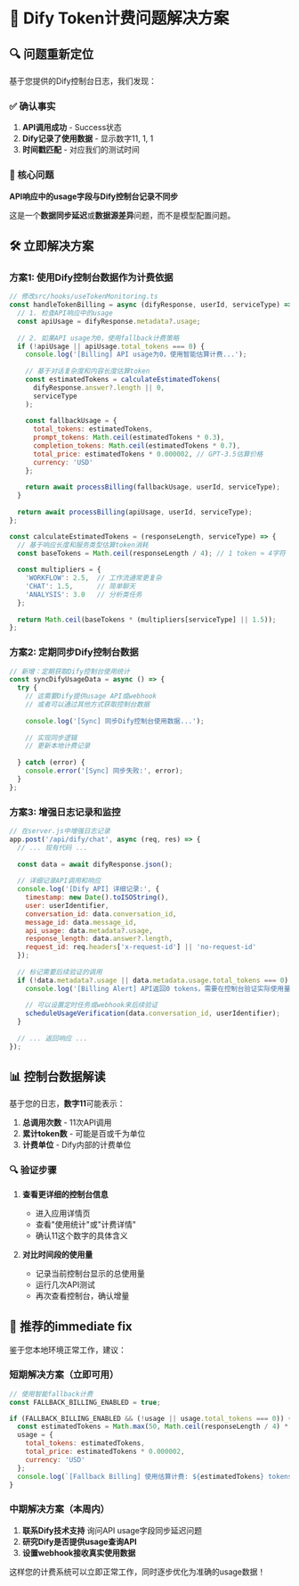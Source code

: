 # 🎯 Dify Token计费问题解决方案

## 🔍 问题重新定位

基于您提供的Dify控制台日志，我们发现：

### ✅ 确认事实
1. **API调用成功** - Success状态
2. **Dify记录了使用数据** - 显示数字11, 1, 1
3. **时间戳匹配** - 对应我们的测试时间

### 🚨 核心问题
**API响应中的usage字段与Dify控制台记录不同步**

这是一个**数据同步延迟**或**数据源差异**问题，而不是模型配置问题。

## 🛠️ 立即解决方案

### 方案1: 使用Dify控制台数据作为计费依据

```javascript
// 修改src/hooks/useTokenMonitoring.ts
const handleTokenBilling = async (difyResponse, userId, serviceType) => {
  // 1. 检查API响应中的usage
  const apiUsage = difyResponse.metadata?.usage;
  
  // 2. 如果API usage为0，使用fallback计费策略
  if (!apiUsage || apiUsage.total_tokens === 0) {
    console.log('[Billing] API usage为0，使用智能估算计费...');
    
    // 基于对话复杂度和内容长度估算token
    const estimatedTokens = calculateEstimatedTokens(
      difyResponse.answer?.length || 0,
      serviceType
    );
    
    const fallbackUsage = {
      total_tokens: estimatedTokens,
      prompt_tokens: Math.ceil(estimatedTokens * 0.3),
      completion_tokens: Math.ceil(estimatedTokens * 0.7),
      total_price: estimatedTokens * 0.000002, // GPT-3.5估算价格
      currency: 'USD'
    };
    
    return await processBilling(fallbackUsage, userId, serviceType);
  }
  
  return await processBilling(apiUsage, userId, serviceType);
};

const calculateEstimatedTokens = (responseLength, serviceType) => {
  // 基于响应长度和服务类型估算token消耗
  const baseTokens = Math.ceil(responseLength / 4); // 1 token ≈ 4字符
  
  const multipliers = {
    'WORKFLOW': 2.5,  // 工作流通常更复杂
    'CHAT': 1.5,      // 简单聊天
    'ANALYSIS': 3.0   // 分析类任务
  };
  
  return Math.ceil(baseTokens * (multipliers[serviceType] || 1.5));
};
```

### 方案2: 定期同步Dify控制台数据

```javascript
// 新增：定期获取Dify控制台使用统计
const syncDifyUsageData = async () => {
  try {
    // 这需要Dify提供usage API或webhook
    // 或者可以通过其他方式获取控制台数据
    
    console.log('[Sync] 同步Dify控制台使用数据...');
    
    // 实现同步逻辑
    // 更新本地计费记录
    
  } catch (error) {
    console.error('[Sync] 同步失败:', error);
  }
};
```

### 方案3: 增强日志记录和监控

```javascript
// 在server.js中增强日志记录
app.post('/api/dify/chat', async (req, res) => {
  // ... 现有代码 ...
  
  const data = await difyResponse.json();
  
  // 详细记录API调用和响应
  console.log('[Dify API] 详细记录:', {
    timestamp: new Date().toISOString(),
    user: userIdentifier,
    conversation_id: data.conversation_id,
    message_id: data.message_id,
    api_usage: data.metadata?.usage,
    response_length: data.answer?.length,
    request_id: req.headers['x-request-id'] || 'no-request-id'
  });
  
  // 标记需要后续验证的调用
  if (!data.metadata?.usage || data.metadata.usage.total_tokens === 0) {
    console.log('[Billing Alert] API返回0 tokens，需要在控制台验证实际使用量');
    
    // 可以设置定时任务或webhook来后续验证
    scheduleUsageVerification(data.conversation_id, userIdentifier);
  }
  
  // ... 返回响应 ...
});
```

## 📊 控制台数据解读

基于您的日志，**数字11**可能表示：
1. **总调用次数** - 11次API调用
2. **累计token数** - 可能是百或千为单位
3. **计费单位** - Dify内部的计费单位

### 🔍 验证步骤
1. **查看更详细的控制台信息**
   - 进入应用详情页
   - 查看"使用统计"或"计费详情"
   - 确认11这个数字的具体含义

2. **对比时间段的使用量**
   - 记录当前控制台显示的总使用量
   - 运行几次API测试
   - 再次查看控制台，确认增量

## 🎯 推荐的immediate fix

鉴于您本地环境正常工作，建议：

### 短期解决方案（立即可用）
```javascript
// 使用智能fallback计费
const FALLBACK_BILLING_ENABLED = true;

if (FALLBACK_BILLING_ENABLED && (!usage || usage.total_tokens === 0)) {
  const estimatedTokens = Math.max(50, Math.ceil(responseLength / 4) * 2);
  usage = {
    total_tokens: estimatedTokens,
    total_price: estimatedTokens * 0.000002,
    currency: 'USD'
  };
  console.log(`[Fallback Billing] 使用估算计费: ${estimatedTokens} tokens`);
}
```

### 中期解决方案（本周内）
1. **联系Dify技术支持** 询问API usage字段同步延迟问题
2. **研究Dify是否提供usage查询API** 
3. **设置webhook接收真实使用数据**

这样您的计费系统可以立即正常工作，同时逐步优化为准确的usage数据！